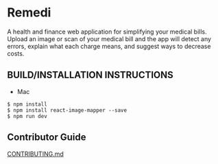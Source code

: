 # Remedi

A health and finance web application for simplifying your medical bills. Upload an image or scan of your medical bill and the app will detect any errors, explain what each charge means, and suggest ways to decrease costs.


## BUILD/INSTALLATION INSTRUCTIONS
  * Mac
```
$ npm install
$ npm install react-image-mapper --save
$ npm run dev
```

## Contributor Guide
[CONTRIBUTING.md](https://github.com/sarahjliu/remedi/blob/master/Contributing.md)
